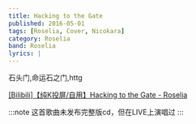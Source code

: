 ```yaml
---
title: Hacking to the Gate
published: 2016-05-01
tags: [Roselia, Cover, Nicokara]
category: Roselia
band: Roselia
lyrics: |
---
```

石头门,命运石之门,httg
<summary>
    <a href="https://www.bilibili.com/video/BV1Yy3EzsED3/">
        [Bilibili]【纯K投屏/自用】Hacking to the Gate - Roselia
    </a>
</summary>

:::note
这首歌曲未发布完整版cd，但在LIVE上演唱过
:::




